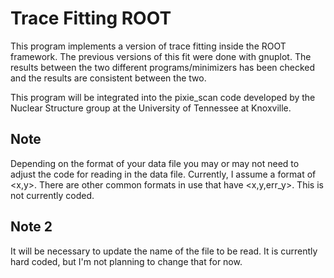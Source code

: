 Trace Fitting ROOT
==================

This program implements a version of trace fitting inside the ROOT framework.
The previous versions of this fit were done with gnuplot. The results between
the two different programs/minimizers has been checked and the results are
consistent between the two.

This program will be integrated into the pixie_scan code developed by the
Nuclear Structure group at the University of Tennessee at Knoxville.

Note
----
Depending on the format of your data file you may or may not need to adjust the
code for reading in the data file. Currently, I assume a format of <x,y>. There
are other common formats in use that have <x,y,err_y>. This is not currently
coded.

Note 2
-------
It will be necessary to update the name of the file to be read. It is currently
hard coded, but I'm not planning to change that for now.

